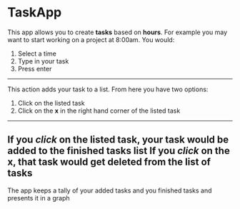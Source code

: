 # TaskApp
This app allows you to create **tasks** based on **hours**.
For example you may want to start working on a project at 8:00am. You would:
1. Select a time
2. Type in your task
3. Press enter
---
This action adds your task to a list.
From here you have two options:
1. Click on the listed task
2. Click on the **x** in the right hand corner of the listed task
---
If you *click* on the listed task, your task would be added to the finished tasks list
If you *click* on the x, that task would get deleted from the list of tasks
---
The app keeps a tally of your added tasks and you finished tasks and presents it in a graph
